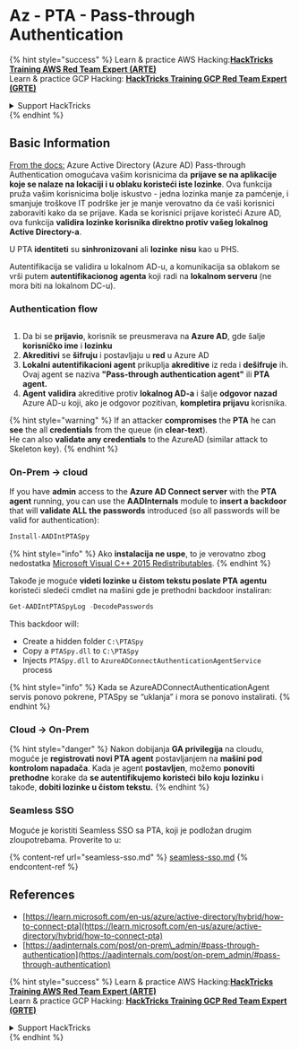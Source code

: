 # Az - PTA - Pass-through Authentication

{% hint style="success" %}
Learn & practice AWS Hacking:<img src="../../../../.gitbook/assets/image (1) (1) (1).png" alt="" data-size="line">[**HackTricks Training AWS Red Team Expert (ARTE)**](https://training.hacktricks.xyz/courses/arte)<img src="../../../../.gitbook/assets/image (1) (1) (1).png" alt="" data-size="line">\
Learn & practice GCP Hacking: <img src="../../../../.gitbook/assets/image (2).png" alt="" data-size="line">[**HackTricks Training GCP Red Team Expert (GRTE)**<img src="../../../../.gitbook/assets/image (2).png" alt="" data-size="line">](https://training.hacktricks.xyz/courses/grte)

<details>

<summary>Support HackTricks</summary>

* Check the [**subscription plans**](https://github.com/sponsors/carlospolop)!
* **Join the** 💬 [**Discord group**](https://discord.gg/hRep4RUj7f) or the [**telegram group**](https://t.me/peass) or **follow** us on **Twitter** 🐦 [**@hacktricks\_live**](https://twitter.com/hacktricks_live)**.**
* **Share hacking tricks by submitting PRs to the** [**HackTricks**](https://github.com/carlospolop/hacktricks) and [**HackTricks Cloud**](https://github.com/carlospolop/hacktricks-cloud) github repos.

</details>
{% endhint %}

## Basic Information

[From the docs:](https://learn.microsoft.com/en-us/entra/identity/hybrid/connect/how-to-connect-pta) Azure Active Directory (Azure AD) Pass-through Authentication omogućava vašim korisnicima da **prijave se na aplikacije koje se nalaze na lokaciji i u oblaku koristeći iste lozinke**. Ova funkcija pruža vašim korisnicima bolje iskustvo - jedna lozinka manje za pamćenje, i smanjuje troškove IT podrške jer je manje verovatno da će vaši korisnici zaboraviti kako da se prijave. Kada se korisnici prijave koristeći Azure AD, ova funkcija **validira lozinke korisnika direktno protiv vašeg lokalnog Active Directory-a**.

U PTA **identiteti** su **sinhronizovani** ali **lozinke** **nisu** kao u PHS.

Autentifikacija se validira u lokalnom AD-u, a komunikacija sa oblakom se vrši putem **autentifikacionog agenta** koji radi na **lokalnom serveru** (ne mora biti na lokalnom DC-u).

### Authentication flow

<figure><img src="../../../../.gitbook/assets/image (92).png" alt=""><figcaption></figcaption></figure>

1. Da bi se **prijavio**, korisnik se preusmerava na **Azure AD**, gde šalje **korisničko ime** i **lozinku**
2. **Akreditivi** se **šifruju** i postavljaju u **red** u Azure AD
3. **Lokalni autentifikacioni agent** prikuplja **akreditive** iz reda i **dešifruje** ih. Ovaj agent se naziva **"Pass-through authentication agent"** ili **PTA agent.**
4. **Agent** **validira** akreditive protiv **lokalnog AD-a** i šalje **odgovor** **nazad** Azure AD-u koji, ako je odgovor pozitivan, **kompletira prijavu** korisnika.

{% hint style="warning" %}
If an attacker **compromises** the **PTA** he can **see** the all **credentials** from the queue (in **clear-text**).\
He can also **validate any credentials** to the AzureAD (similar attack to Skeleton key).
{% endhint %}

### On-Prem -> cloud

If you have **admin** access to the **Azure AD Connect server** with the **PTA** **agent** running, you can use the **AADInternals** module to **insert a backdoor** that will **validate ALL the passwords** introduced (so all passwords will be valid for authentication):
```powershell
Install-AADIntPTASpy
```
{% hint style="info" %}
Ako **instalacija ne uspe**, to je verovatno zbog nedostatka [Microsoft Visual C++ 2015 Redistributables](https://download.microsoft.com/download/6/A/A/6AA4EDFF-645B-48C5-81CC-ED5963AEAD48/vc_redist.x64.exe).
{% endhint %}

Takođe je moguće **videti lozinke u čistom tekstu poslate PTA agentu** koristeći sledeći cmdlet na mašini gde je prethodni backdoor instaliran:
```powershell
Get-AADIntPTASpyLog -DecodePasswords
```
This backdoor will:

* Create a hidden folder `C:\PTASpy`
* Copy a `PTASpy.dll` to `C:\PTASpy`
* Injects `PTASpy.dll` to `AzureADConnectAuthenticationAgentService` process

{% hint style="info" %}
Kada se AzureADConnectAuthenticationAgent servis ponovo pokrene, PTASpy se “uklanja” i mora se ponovo instalirati.
{% endhint %}

### Cloud -> On-Prem

{% hint style="danger" %}
Nakon dobijanja **GA privilegija** na cloudu, moguće je **registrovati novi PTA agent** postavljanjem na **mašini pod kontrolom napadača**. Kada je agent **postavljen**, možemo **ponoviti** **prethodne** korake da **se autentifikujemo koristeći bilo koju lozinku** i takođe, **dobiti lozinke u čistom tekstu.**
{% endhint %}

### Seamless SSO

Moguće je koristiti Seamless SSO sa PTA, koji je podložan drugim zloupotrebama. Proverite to u:

{% content-ref url="seamless-sso.md" %}
[seamless-sso.md](seamless-sso.md)
{% endcontent-ref %}

## References

* [https://learn.microsoft.com/en-us/azure/active-directory/hybrid/how-to-connect-pta](https://learn.microsoft.com/en-us/azure/active-directory/hybrid/how-to-connect-pta)
* [https://aadinternals.com/post/on-prem\_admin/#pass-through-authentication](https://aadinternals.com/post/on-prem_admin/#pass-through-authentication)

{% hint style="success" %}
Learn & practice AWS Hacking:<img src="../../../../.gitbook/assets/image (1) (1) (1).png" alt="" data-size="line">[**HackTricks Training AWS Red Team Expert (ARTE)**](https://training.hacktricks.xyz/courses/arte)<img src="../../../../.gitbook/assets/image (1) (1) (1).png" alt="" data-size="line">\
Learn & practice GCP Hacking: <img src="../../../../.gitbook/assets/image (2).png" alt="" data-size="line">[**HackTricks Training GCP Red Team Expert (GRTE)**<img src="../../../../.gitbook/assets/image (2).png" alt="" data-size="line">](https://training.hacktricks.xyz/courses/grte)

<details>

<summary>Support HackTricks</summary>

* Check the [**subscription plans**](https://github.com/sponsors/carlospolop)!
* **Join the** 💬 [**Discord group**](https://discord.gg/hRep4RUj7f) or the [**telegram group**](https://t.me/peass) or **follow** us on **Twitter** 🐦 [**@hacktricks\_live**](https://twitter.com/hacktricks_live)**.**
* **Share hacking tricks by submitting PRs to the** [**HackTricks**](https://github.com/carlospolop/hacktricks) and [**HackTricks Cloud**](https://github.com/carlospolop/hacktricks-cloud) github repos.

</details>
{% endhint %}
